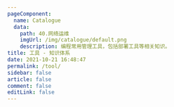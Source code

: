 ```yaml
---
pageComponent: 
  name: Catalogue
  data: 
    path: 40.网络运维
    imgUrl: /img/catalogue/default.png
    description: 编程常用管理工具，包括部署工具等相关知识。
title: 工具 - 知识体系
date: 2021-10-21 16:48:47
permalink: /tool/
sidebar: false
article: false
comment: false
editLink: false
---
```

